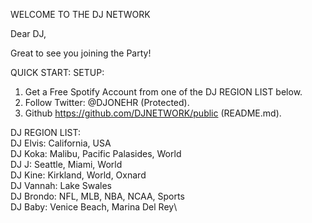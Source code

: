 WELCOME TO THE DJ NETWORK

Dear DJ,

Great to see you joining the Party!  

QUICK START: SETUP:  
1. Get a Free Spotify Account from one of the DJ REGION LIST below.
2. Follow Twitter: @DJONEHR (Protected).
3. Github https://github.com/DJNETWORK/public (README.md).

DJ REGION LIST:\
DJ Elvis: California, USA\
DJ Koka: Malibu, Pacific Palasides, World\
DJ J: Seattle, Miami, World\
DJ Kine: Kirkland, World, Oxnard\
DJ Vannah: Lake Swales\
DJ Brondo: NFL, MLB, NBA, NCAA, Sports\
DJ Baby: Venice Beach, Marina Del Rey\

